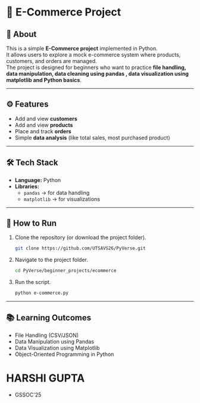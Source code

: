 # 🛒 E-Commerce Project

## 📌 About
This is a simple **E-Commerce project** implemented in Python.  
It allows users to explore a mock e-commerce system where products, customers, and orders are managed.  
The project is designed for beginners who want to practice **file handling, data manipulation, data cleaning using pandas , data visualization using matplotlib and Python basics**.

---

## ⚙️ Features
- Add and view **customers**
- Add and view **products**
- Place and track **orders**
- Simple **data analysis** (like total sales, most purchased product)

---

## 🛠️ Tech Stack
- **Language:** Python  
- **Libraries:**  
  - `pandas` → for data handling  
  - `matplotlib` → for visualizations  

---

## 🚀 How to Run

1. Clone the repository (or download the project folder).  
   ```bash
   git clone https://github.com/UTSAVS26/PyVerse.git
   ```

2. Navigate to the project folder.
    ```bash
    cd PyVerse/beginner_projects/ecommerce
    ```

3. Run the script.
    ```bash
    python e-commerce.py
    ```

---

## 📚 Learning Outcomes

- File Handling (CSV/JSON)
- Data Manipulation using Pandas
- Data Visualization using Matplotlib
- Object-Oriented Programming in Python

# HARSHI GUPTA 
- GSSOC'25 